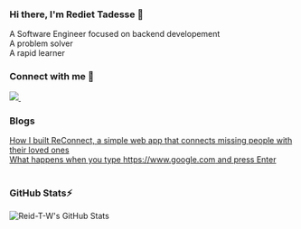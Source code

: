 ### Hi there, I'm Rediet Tadesse 👋
A Software Engineer focused on backend developement  
A problem solver  
A rapid learner  


### Connect with me 🔭  
<a href="https://www.linkedin.com/in/rediet-tadesse-43209013b/">
  <img src="https://img.shields.io/badge/linkedin-%230077B5.svg?&style=for-the-badge&logo=linkedin&logoColor=white" />
</a>&nbsp;&nbsp;
</br>

### Blogs
[How I built ReConnect, a simple web app that connects missing people with their loved ones](https://medium.com/@rediettadesse100/how-i-built-reconnect-a-simple-web-app-that-connects-missing-people-with-their-loved-ones-541fda6031ba)  
[What happens when you type https://www.google.com and press Enter](https://medium.com/@rediettadesse100/what-happens-when-you-type-https-www-google-com-and-press-enter-6ba0fc25924c)  
</br>


### GitHub Stats⚡  
<img align="left" alt="Reid-T-W's GitHub Stats" src="https://github-readme-stats.vercel.app/api?username=Reid-T-W&show_icons=true&hide_border=true&count_private=true" />  
  


<!--
**Reid-T-W/Reid-T-W** is a ✨ _special_ ✨ repository because its `README.md` (this file) appears on your GitHub profile.

Here are some ideas to get you started:

- 🔭 I’m currently working on ...
- 🌱 I’m currently learning ...
- 👯 I’m looking to collaborate on ...
- 🤔 I’m looking for help with ...
- 💬 Ask me about ...
- 📫 How to reach me: ...
- 😄 Pronouns: ...
- ⚡ Fun fact: ...
-->
